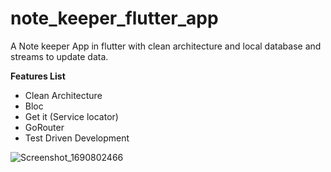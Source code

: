 # note_keeper_flutter_app

A Note keeper App in flutter with clean architecture and local database and streams to update data.


**Features List**

* Clean Architecture
* Bloc
* Get it (Service locator)
* GoRouter
* Test Driven Development

  
![Screenshot_1690802466](https://github.com/namankk/note_keeper_flutter_app/assets/42471501/5e113395-7d84-4d70-8b6d-54f70c52ede2)

